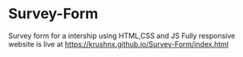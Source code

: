 # Survey-Form
Survey form for a intership using HTML,CSS and JS
Fully responsive website is live at
https://krushnx.github.io/Survey-Form/index.html
